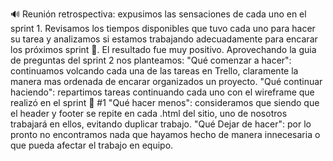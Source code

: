 🔊 Reunión retrospectiva: expusimos las sensaciones de cada uno en el sprint 1. Revisamos los tiempos disponibles que tuvo cada uno para hacer su tarea y analizamos si estamos trabajando adecuadamente para encarar los próximos sprint 📆. El resultado fue muy positivo.
Aprovechando  la guia de preguntas del sprint 2 nos planteamos:
"Qué comenzar a hacer": continuamos volcando cada una de las tareas en Trello, claramente la manera mas ordenada de encarar organizados un proyecto.
"Qué continuar haciendo": repartimos tareas continuando cada uno con el wireframe que realizó en el sprint 📆 #1
"Qué hacer menos": consideramos que siendo que el header y footer se repite en cada .html del sitio, uno de nosotros trabajará en ellos, evitando duplicar trabajo.
"Qué Dejar de hacer": por lo pronto no encontramos nada que hayamos hecho de manera innecesaria o que pueda afectar el trabajo en equipo.